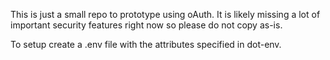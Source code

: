 This is just a small repo to prototype using oAuth. It is likely missing a lot of important security features right now so please do not copy as-is. 

To setup create a .env file with the attributes specified in dot-env.
